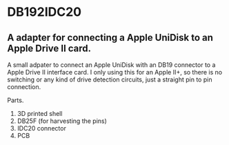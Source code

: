 # DB192IDC20
## A adapter for connecting a Apple UniDisk to an Apple Drive II card. 

A small adpater to connect an Apple UniDisk with an DB19 connector to a Apple Drive II interface card.
I only using this for an Apple II+, so there is no switching or any kind of drive detection circuits, just a straight pin to pin connection. 

Parts.
1. 3D printed shell
2. DB25F (for harvesting the pins)
3. IDC20 connector
4. PCB




